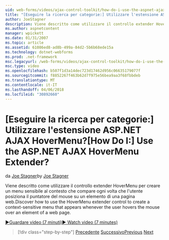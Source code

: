 ```yaml
---
uid: web-forms/videos/ajax-control-toolkit/how-do-i-use-the-aspnet-ajax-hovermenu-extender
title: "[Eseguire la ricerca per categorie:] Utilizzare l'estensione ASP.NET AJAX HoverMenu? | Microsoft Docs"
author: JoeStagner
description: Viene descritto come utilizzare il controllo extender HoverMenu per creare un menu sensibile al contesto che compare ogni volta che l'utente posiziona il puntatore del mouse su un elemento di un siamo...
ms.author: aspnetcontent
manager: wpickett
ms.date: 01/31/2007
ms.topic: article
ms.assetid: 61086ed8-ad8b-499a-84d2-5b6b68ede15a
ms.technology: dotnet-webforms
ms.prod: .net-framework
msc.legacyurl: /web-forms/videos/ajax-control-toolkit/how-do-i-use-the-aspnet-ajax-hovermenu-extender
msc.type: video
ms.openlocfilehash: b507f1d3a14dec723d17462d956c06635179077f
ms.sourcegitcommit: f8852267f463b62d7f975e56bea9aa3f68fbbdeb
ms.translationtype: MT
ms.contentlocale: it-IT
ms.lasthandoff: 04/06/2018
ms.locfileid: "30892660"
---
```

<a name="how-do-i-use-the-aspnet-ajax-hovermenu-extender"></a><span data-ttu-id="9cb04-104">[Eseguire la ricerca per categorie:] Utilizzare l'estensione ASP.NET AJAX HoverMenu?</span><span class="sxs-lookup"><span data-stu-id="9cb04-104">[How Do I:] Use the ASP.NET AJAX HoverMenu Extender?</span></span>
====================
<span data-ttu-id="9cb04-105">da [Joe Stagner](https://github.com/JoeStagner)</span><span class="sxs-lookup"><span data-stu-id="9cb04-105">by [Joe Stagner](https://github.com/JoeStagner)</span></span>

<span data-ttu-id="9cb04-106">Viene descritto come utilizzare il controllo extender HoverMenu per creare un menu sensibile al contesto che compare ogni volta che l'utente posiziona il puntatore del mouse su un elemento di una pagina web.</span><span class="sxs-lookup"><span data-stu-id="9cb04-106">Discover how to use the HoverMenu extender control to create a context-sensitive menu that appears whenever the user hovers the mouse over an element of a web page.</span></span>

[<span data-ttu-id="9cb04-107">&#9654;Guardare video (7 minuti)</span><span class="sxs-lookup"><span data-stu-id="9cb04-107">&#9654; Watch video (7 minutes)</span></span>](https://channel9.msdn.com/Blogs/ASP-NET-Site-Videos/how-do-i-use-the-aspnet-ajax-hovermenu-extender)

> [!div class="step-by-step"]
> <span data-ttu-id="9cb04-108">[Precedente](how-do-i-use-the-aspnet-ajax-filteredtextbox-extender.md)
> [Successivo](how-do-i-use-the-aspnet-ajax-togglebutton-extender.md)</span><span class="sxs-lookup"><span data-stu-id="9cb04-108">[Previous](how-do-i-use-the-aspnet-ajax-filteredtextbox-extender.md)
[Next](how-do-i-use-the-aspnet-ajax-togglebutton-extender.md)</span></span>
